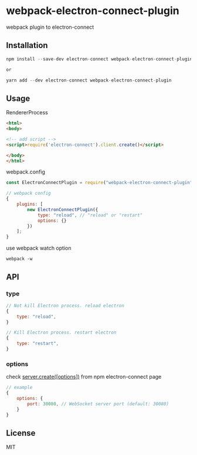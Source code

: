 # webpack-electron-connect-plugin

webpack plugin to electron-connect

## Installation

```javascript
npm install --save-dev electron-connect webpack-electron-connect-plugin

or

yarn add --dev electron-connect webpack-electron-connect-plugin
```

## Usage

RendererProcess

```html
<html>
<body>

<!-- add script -->
<script>require('electron-connect').client.create()</script>

</body>
</html>
```

webpack.config

```javascript
const ElectronConnectPlugin = require("webpack-electron-connect-plugin");

// webpack config
{
    plugins: [
        new ElectronConnectPlugin({
            type: "reload", // "reload" or "restart"
            options: {}
        })
    ];
}
```

use webpack watch option

```cli
webpack -w
```

## API

### type

```javascript
// Not kill Electron process. reload electron
{
    type: "reload",
}

// Kill Electron process. restart electron
{
    type: "restart",
}
```

### options

check [server.create([options])](https://www.npmjs.com/package/electron-connect) from npm electron-connect page

```javascript
// example
{
    options: {
        port: 30080, // WebSocket server port (default: 30080)
    }
}
```

## License

MIT
